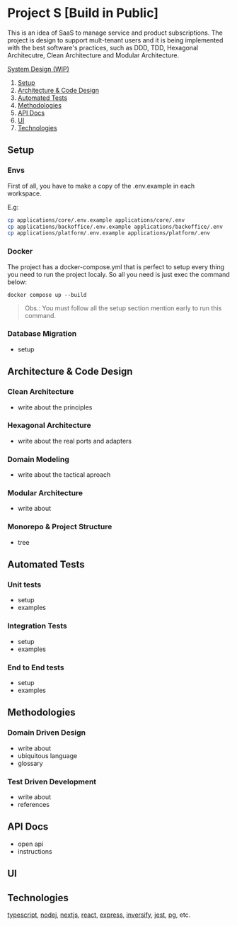 # Project S [Build in Public]
This is an idea of SaaS to manage service and product subscriptions. The project is design to support mult-tenant users and it is being implemented with the best software's practices, such as DDD, TDD, Hexagonal Architecutre, Clean Architecture and Modular Architecture.

[System Design (WIP)](https://excalidraw.com/#json=-9EoHMp9-sZsnnsJgxSZs,kU7PZsPbZowNREkOI3vlvg)

1. [Setup](#setup)
2. [Architecture & Code Design](#architecture--code-design)
3. [Automated Tests](#automated-tests)
4. [Methodologies](#methodologies)
5. [API Docs](#api-docs)
6. [UI](#ui)
7. [Technologies](#main-technologies)

## Setup

### Envs

First of all, you have to make a copy of the .env.example in each workspace.

E.g:
```bash
cp applications/core/.env.example applications/core/.env
cp applications/backoffice/.env.example applications/backoffice/.env
cp applications/platform/.env.example applications/platform/.env
```

### Docker

The project has a docker-compose.yml that is perfect to setup every thing you need to run the project localy. So all you need is just exec the command below:

`docker compose up --build`

>Obs.: You must follow all the setup section mention early to run this command.

### Database Migration
- setup

## Architecture & Code Design

### Clean Architecture
- write about the principles

### Hexagonal Architecture
- write about the real ports and adapters

### Domain Modeling
- write about the tactical aproach

### Modular Architecture
- write about

### Monorepo & Project Structure
- tree

## Automated Tests

### Unit tests
- setup
- examples

### Integration Tests
- setup
- examples

### End to End tests
- setup
- examples

## Methodologies

### Domain Driven Design
- write about
- ubiquitous language
- glossary

### Test Driven Development
- write about
- references

## API Docs
- open api
- instructions

## UI
<Figma>

## Technologies

[typescript](), [nodej](), [nextjs](), [react](), [express](), [inversify](), [jest](), [pg](), etc.